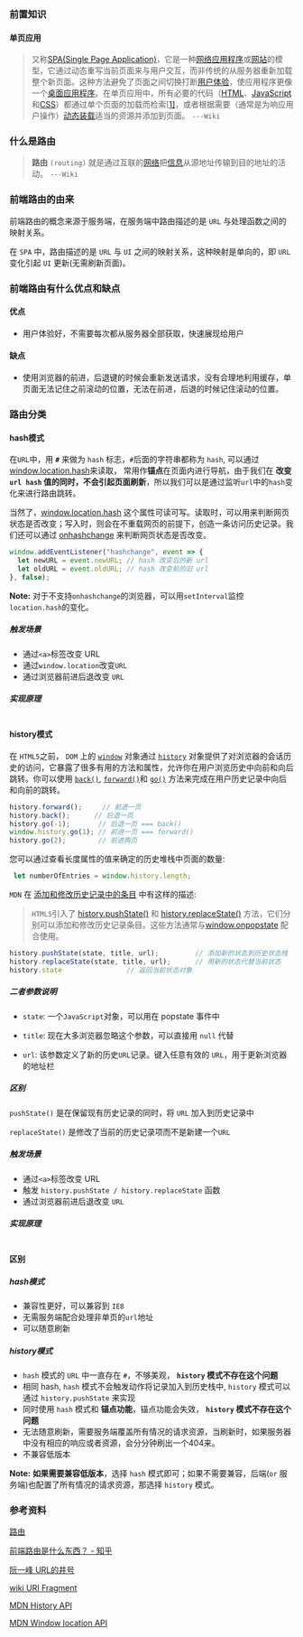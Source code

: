 ### 前置知识

#### 单页应用

> 又称[SPA(Single Page Application)](https://zh.wikipedia.org/zh-cn/%E5%8D%95%E9%A1%B5%E5%BA%94%E7%94%A8)，它是一种[网络应用程序](https://zh.wikipedia.org/wiki/网络应用程序)或[网站](https://zh.wikipedia.org/wiki/網站)的模型，它通过动态重写当前页面来与用户交互，而非传统的从服务器重新加载整个新页面。这种方法避免了页面之间切换打断[用户体验](https://zh.wikipedia.org/wiki/用户体验)，使应用程序更像一个[桌面应用程序](https://zh.wikipedia.org/wiki/应用软件)。在单页应用中，所有必要的代码（[HTML](https://zh.wikipedia.org/wiki/HTML)、[JavaScript](https://zh.wikipedia.org/wiki/JavaScript)和[CSS](https://zh.wikipedia.org/wiki/层叠样式表)）都通过单个页面的加载而检索[[1\]](https://zh.wikipedia.org/zh-cn/单页应用#cite_note-Flanagan2006-1)，或者根据需要（通常是为响应用户操作）[动态装载](https://zh.wikipedia.org/wiki/動態裝載)适当的资源并添加到页面。   `---Wiki` 

### 什么是路由

> **路由** `(routing)` 就是通过互联的[网络](https://zh.wikipedia.org/wiki/互聯網)把[信息](https://zh.wikipedia.org/wiki/信息)从源地址传输到目的地址的活动。  `---Wiki` 

### 前端路由的由来

前端路由的概念来源于服务端，在服务端中路由描述的是 `URL` 与处理函数之间的映射关系。

在 `SPA` 中，路由描述的是 `URL` 与 `UI` 之间的映射关系，这种映射是单向的，即 `URL` 变化引起 `UI` 更新(无需刷新页面)。

### 前端路由有什么优点和缺点

#### 优点

- 用户体验好，不需要每次都从服务器全部获取，快速展现给用户

#### 缺点

- 使用浏览器的前进，后退键的时候会重新发送请求，没有合理地利用缓存，单页面无法记住之前滚动的位置，无法在前进，后退的时候记住滚动的位置。

### 路由分类

#### hash模式

在`URL`中，用 **`#`** 来做为 `hash` 标志，`#`后面的字符串都称为 `hash`, 可以通过 [window.location.hash](https://developer.mozilla.org/zh-CN/docs/Web/API/Location/hash)来读取， 常用作**锚点**在页面内进行导航，由于我们在 **改变 `url hash` 值的同时，不会引起页面刷新**，所以我们可以是通过监听`url`中的`hash`变化来进行路由跳转。

当然了，[window.location.hash](https://developer.mozilla.org/zh-CN/docs/Web/API/Location/hash) 这个属性可读可写。读取时，可以用来判断网页状态是否改变；写入时，则会在不重载网页的前提下，创造一条访问历史记录。我们还可以通过 [onhashchange](https://developer.mozilla.org/zh-CN/docs/Web/API/Window/onhashchange) 来判断网页状态是否改变。

```js
window.addEventListener("hashchange", event => {
  let newURL = event.newURL; // hash 改变后的新 url
  let oldURL = event.oldURL; // hash 改变前的旧 url
}, false);
```

**Note:** 对于不支持`onhashchange`的浏览器，可以用`setInterval`监控`location.hash`的变化。

##### 触发场景

- 通过`<a>`标签改变 URL
- 通过`window.location`改变`URL`
- 通过浏览器前进后退改变 `URL`

##### 实现原理

```js

```



#### history模式

在 `HTML5`之前， `DOM` 上的 [`window`](https://developer.mozilla.org/zh-CN/docs/Web/API/Window) 对象通过 [`history`](https://developer.mozilla.org/zh-CN/docs/Web/API/Window/history) 对象提供了对浏览器的会话历史的访问，它暴露了很多有用的方法和属性，允许你在用户浏览历史中向前和向后跳转。你可以使用 [`back()`](https://developer.mozilla.org/zh-CN/docs/Web/API/History/back),  [`forward()`](https://developer.mozilla.org/zh-CN/docs/Web/API/History/forward)和  [`go()`](https://developer.mozilla.org/zh-CN/docs/Web/API/History/go) 方法来完成在用户历史记录中向后和向前的跳转。

```js
history.forward();     // 前进一页
history.back();      // 后退一页
history.go(-1);       // 后退一页 === back()
window.history.go(1); // 前进一页 === forward()
history.go(2);        // 前进两页
```

您可以通过查看长度属性的值来确定的历史堆栈中页面的数量:

```js
 let numberOfEntries = window.history.length;
```

`MDN` 在 [添加和修改历史记录中的条目](https://developer.mozilla.org/zh-CN/docs/Web/API/History_API#添加和修改历史记录中的条目) 中有这样的描述:

> `HTML5`引入了 [history.pushState()](https://developer.mozilla.org/en-US/docs/Web/API/History/pushState) 和 [history.replaceState()](https://developer.mozilla.org/en-US/docs/Web/API/History_API#The_replaceState()_method) 方法，它们分别可以添加和修改历史记录条目。这些方法通常与[window.onpopstate](https://developer.mozilla.org/zh-CN/docs/Web/API/Window/onpopstate) 配合使用。

```js
history.pushState(state, title, url);         // 添加新的状态到历史状态栈
history.replaceState(state, title, url);      // 用新的状态代替当前状态
history.state                // 返回当前状态对象
```

##### 二者参数说明

- `state`: 一个`JavaScript`对象，可以用在 popstate 事件中

- `title`: 现在大多浏览器忽略这个参数，可以直接用 `null` 代替

- `url`: 该参数定义了新的历史`URL`记录。键入任意有效的 `URL`，用于更新浏览器的地址栏

##### 区别

`pushState()` 是在保留现有历史记录的同时，将 `URL` 加入到历史记录中

`replaceState()` 是修改了当前的历史记录项而不是新建一个`URL`

##### 触发场景

- 通过`<a>`标签改变 URL
- 触发 `history.pushState / history.replaceState` 函数
- 通过浏览器前进后退改变 `URL`

##### 实现原理

```js

```



#### 区别

##### hash模式

- 兼容性更好，可以兼容到 `IE8`
- 无需服务端配合处理非单页的`url`地址
- 可以随意刷新

##### history模式

- `hash` 模式的 `URL` 中一直存在 `#`，不够美观， **`history` 模式不存在这个问题**
- 相同 hash,  `hash` 模式不会触发动作将记录加入到历史栈中, `history` 模式可以通过 `history.pushState` 来实现
- 同时使用 `hash` 模式和 **锚点功能**，锚点功能会失效， **`history` 模式不存在这个问题**
- 无法随意刷新，需要服务端覆盖所有情况的请求资源，当刷新时，如果服务器中没有相应的响应或者资源，会分分钟刷出一个404来。
- 不兼容低版本

**Note:** **如果需要兼容低版本**，选择 `hash` 模式即可；如果不需要兼容，后端(`or` 服务端)也配置了所有情况的请求资源，那选择 `history` 模式。

### 参考资料

[路由](https://zh.wikipedia.org/zh-cn/%E8%B7%AF%E7%94%B1)

[前端路由是什么东西？ - 知乎](https://www.zhihu.com/question/53064386)

[阮一峰 URL的井号](http://www.ruanyifeng.com/blog/2011/03/url_hash.html)

[wiki URI Fragment](https://en.wikipedia.org/wiki/URI_fragment)

[MDN History API](https://developer.mozilla.org/zh-CN/docs/Web/API/History)

[MDN Window location API](https://developer.mozilla.org/zh-CN/docs/Web/API/Window/location)



